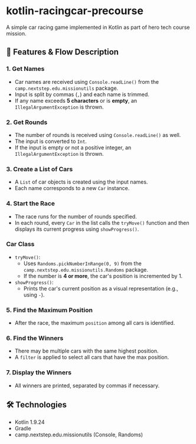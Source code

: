 # kotlin-racingcar-precourse

A simple car racing game implemented in Kotlin as part of hero tech course mission.

## 🧩 Features & Flow Description

### 1. Get Names
- Car names are received using `Console.readLine()` from the `camp.nextstep.edu.missionutils` package.
- Input is split by commas (`,`) and each name is trimmed.
- If any name exceeds **5 characters** or is **empty**, an `IllegalArgumentException` is thrown.

### 2. Get Rounds
- The number of rounds is received using `Console.readLine()` as well.
- The input is converted to `Int`.
- If the input is empty or not a positive integer, an `IllegalArgumentException` is thrown.

### 3. Create a List of Cars
- A `List` of car objects is created using the input names.
- Each name corresponds to a new `Car` instance.

### 4. Start the Race
- The race runs for the number of rounds specified.
- In each round, every `Car` in the list calls the `tryMove()` function and then displays its current progress using `showProgress()`.

### Car Class
- `tryMove()`:
  - Uses `Randoms.pickNumberInRange(0, 9)` from the `camp.nextstep.edu.missionutils.Randoms` package.
  - If the number is **4 or more**, the car's position is incremented by 1.
- `showProgress()`:
  - Prints the car's current position as a visual representation (e.g., using `-`).

### 5. Find the Maximum Position
- After the race, the maximum `position` among all cars is identified.

### 6. Find the Winners
- There may be multiple cars with the same highest position.
- A `filter` is applied to select all cars that have the max position.

### 7. Display the Winners
- All winners are printed, separated by commas if necessary.

## 🛠 Technologies

- Kotlin 1.9.24
- Gradle
- camp.nextstep.edu.missionutils (Console, Randoms)

